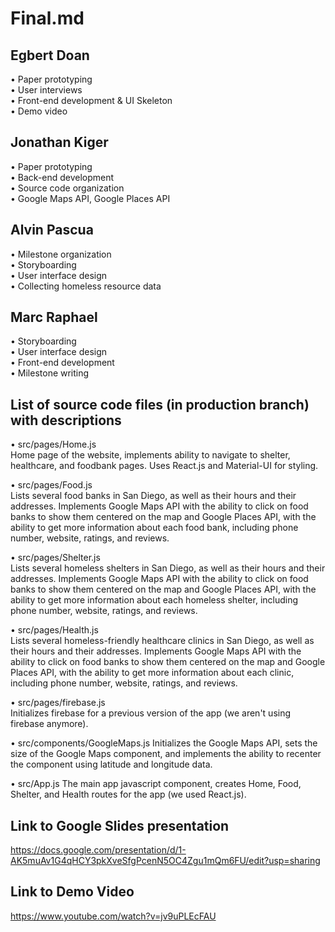 # Final.md

## Egbert Doan

• Paper prototyping   
• User interviews  
• Front-end development & UI Skeleton     
• Demo video

## Jonathan Kiger

• Paper prototyping  
• Back-end development  
• Source code organization  
• Google Maps API, Google Places API  

## Alvin Pascua

• Milestone organization  
• Storyboarding  
• User interface design  
• Collecting homeless resource data  

## Marc Raphael

• Storyboarding  
• User interface design  
• Front-end development  
• Milestone writing

## List of source code files (in production branch) with descriptions

• src/pages/Home.js  
Home page of the website, implements ability to navigate to shelter, healthcare, and foodbank pages. Uses React.js and Material-UI for styling. 

• src/pages/Food.js  
Lists several food banks in San Diego, as well as their hours and their addresses. Implements Google Maps API with the ability to click on food banks to show them centered on the map and Google Places API, with the ability to get more information about each food bank, including phone number, website, ratings, and reviews. 

• src/pages/Shelter.js  
Lists several homeless shelters in San Diego, as well as their hours and their addresses. Implements Google Maps API with the ability to click on food banks to show them centered on the map and Google Places API, with the ability to get more information about each homeless shelter, including phone number, website, ratings, and reviews. 

• src/pages/Health.js  
Lists several homeless-friendly healthcare clinics in San Diego, as well as their hours and their addresses. Implements Google Maps API with the ability to click on food banks to show them centered on the map and Google Places API, with the ability to get more information about each clinic, including phone number, website, ratings, and reviews. 

• src/pages/firebase.js  
Initializes firebase for a previous version of the app (we aren't using firebase anymore). 

• src/components/GoogleMaps.js
Initializes the Google Maps API, sets the size of the Google Maps component, and implements the ability to recenter the component using latitude and longitude data. 

• src/App.js 
The main app javascript component, creates Home, Food, Shelter, and Health routes for the app (we used React.js). 

## Link to Google Slides presentation 
https://docs.google.com/presentation/d/1-AK5muAv1G4qHCY3pkXveSfgPcenN5OC4Zgu1mQm6FU/edit?usp=sharing

## Link to Demo Video
https://www.youtube.com/watch?v=jv9uPLEcFAU






